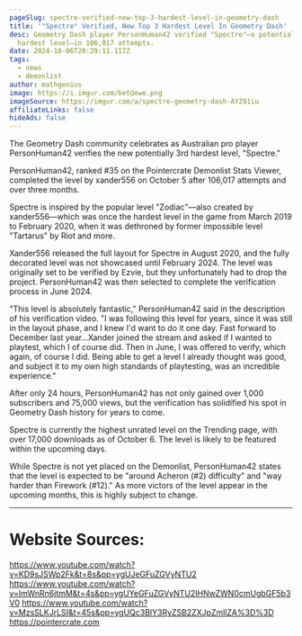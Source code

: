 ```yaml
---
pageSlug: spectre-verified-new-top-3-hardest-level-in-geometry-dash
title: '"Spectre" Verified, New Top 3 Hardest Level In Geometry Dash'
desc: Geometry Dash player PersonHuman42 verified "Spectre"—a potentially top 3
  hardest level—in 106,017 attempts.
date: 2024-10-06T20:29:11.117Z
tags:
  - news
  - demonlist
author: mathgenius
image: https://i.imgur.com/betQewe.png
imageSource: https://imgur.com/a/spectre-geometry-dash-AYZ91iu
affiliateLinks: false
hideAds: false
---
```

The Geometry Dash community celebrates as Australian pro player PersonHuman42 verifies the new potentially 3rd hardest level, "Spectre."




PersonHuman42, ranked #35 on the Pointercrate Demonlist Stats Viewer, completed the level by xander556 on October 5 after 106,017 attempts and over three months.




Spectre is inspired by the popular level "Zodiac"—also created by xander556—which was once the hardest level in the game from March 2019 to February 2020, when it was dethroned by former impossible level "Tartarus" by Riot and more.




Xander556 released the full layout for Spectre in August 2020, and the fully decorated level was not showcased until February 2024. The level was originally set to be verified by Ezvie, but they unfortunately had to drop the project. PersonHuman42 was then selected to complete the verification process in June 2024.




"This level is absolutely fantastic," PersonHuman42 said in the description of his verification video. "I was following this level for years, since it was still in the layout phase, and I knew I'd want to do it one day. Fast forward to December last year…Xander joined the stream and asked if I wanted to playtest, which I of course did. Then in June, I was offered to verify, which again, of course I did. Being able to get a level I already thought was good, and subject it to my own high standards of playtesting, was an incredible experience."




After only 24 hours, PersonHuman42 has not only gained over 1,000 subscribers and 75,000 views, but the verification has solidified his spot in Geometry Dash history for years to come.




Spectre is currently the highest unrated level on the Trending page, with over 17,000 downloads as of October 6. The level is likely to be featured within the upcoming days.


While Spectre is not yet placed on the Demonlist, PersonHuman42 states that the level is expected to be "around Acheron (#2) difficulty" and "way harder than Firework (#12)." As more victors of the level appear in the upcoming months, this is highly subject to change.






---







# Website Sources:
https://www.youtube.com/watch?v=KD9sJSWp2Fk&t=8s&pp=ygUJeGFuZGVyNTU2
https://www.youtube.com/watch?v=ImWnRn6jtmM&t=4s&pp=ygUYeGFuZGVyNTU2IHNwZWN0cmUgbGF5b3V0
https://www.youtube.com/watch?v=MzsSLKJrLSI&t=45s&pp=ygUQc3BlY3RyZSB2ZXJpZmllZA%3D%3D
https://pointercrate.com
